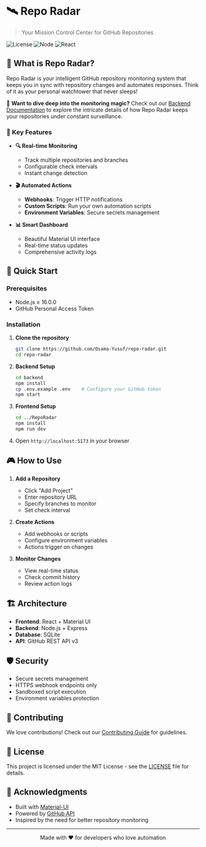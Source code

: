 # 🛰️ Repo Radar

> Your Mission Control Center for GitHub Repositories

![License](https://img.shields.io/badge/license-MIT-blue.svg)
![Node](https://img.shields.io/badge/node-%3E%3D%2016.0.0-brightgreen)
![React](https://img.shields.io/badge/react-%5E18.0.0-blue)

## 🎯 What is Repo Radar?

Repo Radar is your intelligent GitHub repository monitoring system that keeps you in sync with repository changes and automates responses. Think of it as your personal watchtower that never sleeps! 

🔬 **Want to dive deep into the monitoring magic?** Check out our [Backend Documentation](backend/README.md) to explore the intricate details of how Repo Radar keeps your repositories under constant surveillance.

### 🌟 Key Features

- **🔍 Real-time Monitoring**
  - Track multiple repositories and branches
  - Configurable check intervals
  - Instant change detection

- **🎬 Automated Actions**
  - **Webhooks**: Trigger HTTP notifications
  - **Custom Scripts**: Run your own automation scripts
  - **Environment Variables**: Secure secrets management

- **📊 Smart Dashboard**
  - Beautiful Material UI interface
  - Real-time status updates
  - Comprehensive activity logs

## 🚀 Quick Start

### Prerequisites
- Node.js ≥ 16.0.0
- GitHub Personal Access Token

### Installation

1. **Clone the repository**
   ```bash
   git clone https://github.com/Osama-Yusuf/repo-radar.git
   cd repo-radar
   ```

2. **Backend Setup**
   ```bash
   cd backend
   npm install
   cp .env.example .env    # Configure your GitHub token
   npm start
   ```

3. **Frontend Setup**
   ```bash
   cd ../RepoRadar
   npm install
   npm run dev
   ```

4. Open `http://localhost:5173` in your browser

## 🎮 How to Use

1. **Add a Repository**
   - Click "Add Project"
   - Enter repository URL
   - Specify branches to monitor
   - Set check interval

2. **Create Actions**
   - Add webhooks or scripts
   - Configure environment variables
   - Actions trigger on changes

3. **Monitor Changes**
   - View real-time status
   - Check commit history
   - Review action logs

## 🏗️ Architecture

- **Frontend**: React + Material UI
- **Backend**: Node.js + Express
- **Database**: SQLite
- **API**: GitHub REST API v3

## 🛡️ Security

- Secure secrets management
- HTTPS webhook endpoints only
- Sandboxed script execution
- Environment variables protection

## 🤝 Contributing

We love contributions! Check out our [Contributing Guide](CONTRIBUTING.md) for guidelines.

## 📜 License

This project is licensed under the MIT License - see the [LICENSE](LICENSE) file for details.

## 🙏 Acknowledgments

- Built with [Material-UI](https://mui.com/)
- Powered by [GitHub API](https://docs.github.com/en/rest)
- Inspired by the need for better repository monitoring

---

<p align="center">
Made with ❤️ for developers who love automation
</p>
